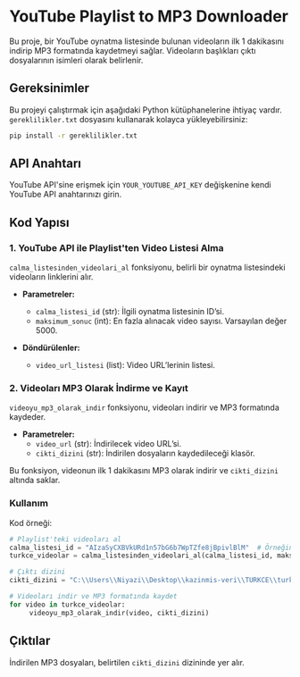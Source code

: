 
# YouTube Playlist to MP3 Downloader

Bu proje, bir YouTube oynatma listesinde bulunan videoların ilk 1 dakikasını indirip MP3 formatında kaydetmeyi sağlar. Videoların başlıkları çıktı dosyalarının isimleri olarak belirlenir.

## Gereksinimler

Bu projeyi çalıştırmak için aşağıdaki Python kütüphanelerine ihtiyaç vardır. `gereklilikler.txt` dosyasını kullanarak kolayca yükleyebilirsiniz:

```bash
pip install -r gereklilikler.txt
```

## API Anahtarı

YouTube API'sine erişmek için `YOUR_YOUTUBE_API_KEY` değişkenine kendi YouTube API anahtarınızı girin.

## Kod Yapısı

### 1. YouTube API ile Playlist'ten Video Listesi Alma

`calma_listesinden_videolari_al` fonksiyonu, belirli bir oynatma listesindeki videoların linklerini alır.

- **Parametreler:**
  - `calma_listesi_id` (str): İlgili oynatma listesinin ID’si.
  - `maksimum_sonuc` (int): En fazla alınacak video sayısı. Varsayılan değer 5000.

- **Döndürülenler:**
  - `video_url_listesi` (list): Video URL’lerinin listesi.

### 2. Videoları MP3 Olarak İndirme ve Kayıt

`videoyu_mp3_olarak_indir` fonksiyonu, videoları indirir ve MP3 formatında kaydeder.

- **Parametreler:**
  - `video_url` (str): İndirilecek video URL’si.
  - `cikti_dizini` (str): İndirilen dosyaların kaydedileceği klasör.

Bu fonksiyon, videonun ilk 1 dakikasını MP3 olarak indirir ve `cikti_dizini` altında saklar.

### Kullanım

Kod örneği:

```python
# Playlist'teki videoları al
calma_listesi_id = "AIzaSyCXBVkURd1n57bG6b7WpTZfe8jBpivlBlM"  # Örneğin oynatma listesi ID'si
turkce_videolar = calma_listesinden_videolari_al(calma_listesi_id, maksimum_sonuc=5000)

# Çıktı dizini
cikti_dizini = "C:\\Users\\Niyazi\\Desktop\\kazinmis-veri\\TURKCE\\turkce-ham"

# Videoları indir ve MP3 formatında kaydet
for video in turkce_videolar:
     videoyu_mp3_olarak_indir(video, cikti_dizini)
```

## Çıktılar

İndirilen MP3 dosyaları, belirtilen `cikti_dizini` dizininde yer alır.
